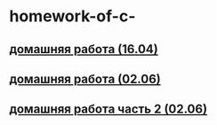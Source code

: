 # homework-of-c-
## [домашняя работа (16.04)](https://github.com/mila0408/homework-of-c-/blob/main/Program.cs)
## [домашняя работа (02.06)](https://github.com/mila0408/homework-of-c-/blob/main/Program.cs)
## [домашняя работа часть 2 (02.06)](https://github.com/mila0408/homework-of-c-/blob/main/Program.cs)
